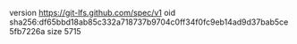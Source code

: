 version https://git-lfs.github.com/spec/v1
oid sha256:df65bbd18ab85c332a718737b9704c0ff34f0fc9eb14ad9d37bab5ce5fb7226a
size 5715
